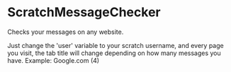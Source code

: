 # ScratchMessageChecker
Checks your messages on any website.

Just change the 'user' variable to your scratch username, and every page you visit, the tab title will change depending on how many messages you have.
Example:
Google.com (4)
